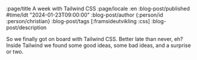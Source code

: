 :page/title A week with Tailwind CSS
:page/locale :en
:blog-post/published #time/ldt "2024-01-23T09:00:00"
:blog-post/author {:person/id :person/christian}
:blog-post/tags [:framsideutvikling :css]
:blog-post/description

So we finally got on board with Tailwind CSS. Better late than never, eh? Inside
Tailwind we found some good ideas, some bad ideas, and a surprise or two.
